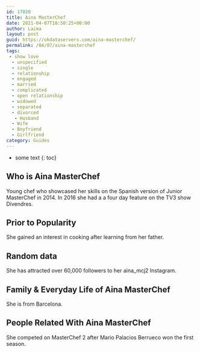 ```yaml
---
id: 17020
title: Aina MasterChef
date: 2021-04-07T18:50:25+00:00
author: Laima
layout: post
guid: https://ukdataservers.com/aina-masterchef/
permalink: /04/07/aina-masterchef
tags:
 - show love
  - unspecified
  - single
  - relationship
  - engaged
  - married
  - complicated
  - open relationship
  - widowed
  - separated
  - divorced
   - Husband
  - Wife
  - Boyfriend
  - Girlfriend
category: Guides
---
```


* some text
{: toc}


## Who is Aina MasterChef
                  
                  
                  
Young chef who showcased her skills on the Spanish version of Junior MasterChef in 2014. In 2016 she had a a four day feature on the TV3 show Divendres.
                  
              
            
              
            
                
                
                
## Prior to Popularity
                  
                  
                  
She gained an interest in cooking after learning from her father.
                  
              
            
              
            
                
                
                
## Random data
                  
                  
                  
She has attracted over 60,000 followers to her aina_mcj2 Instagram.
                  
              
            
              
            
                
                
                
## Family & Everyday Life of Aina MasterChef
                  
                  
                  
She is from Barcelona.
                  
              
            
              
            
                
                
                
## People Related With Aina MasterChef
                  
                  
                  
She competed on MasterChef 2 after Mario Palacios Berrueco won the first season.
                  
              
            
              
            
                
              
            
              
              
            
            
              
            
          
          
          